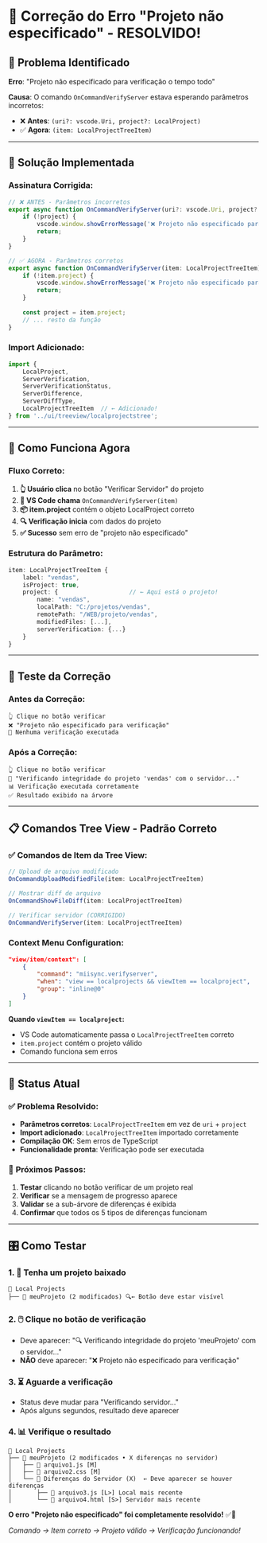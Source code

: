 # 🐛 Correção do Erro "Projeto não especificado" - RESOLVIDO!

## 🎯 Problema Identificado

**Erro**: "Projeto não especificado para verificação o tempo todo"

**Causa**: O comando `OnCommandVerifyServer` estava esperando parâmetros incorretos:
- ❌ **Antes**: `(uri?: vscode.Uri, project?: LocalProject)`  
- ✅ **Agora**: `(item: LocalProjectTreeItem)`

---

## 🔧 Solução Implementada

### **Assinatura Corrigida:**
```typescript
// ❌ ANTES - Parâmetros incorretos
export async function OnCommandVerifyServer(uri?: vscode.Uri, project?: LocalProject): Promise<void> {
    if (!project) {
        vscode.window.showErrorMessage('❌ Projeto não especificado para verificação');
        return;
    }
}

// ✅ AGORA - Parâmetros corretos 
export async function OnCommandVerifyServer(item: LocalProjectTreeItem): Promise<void> {
    if (!item.project) {
        vscode.window.showErrorMessage('❌ Projeto não especificado para verificação');
        return;
    }
    
    const project = item.project;
    // ... resto da função
}
```

### **Import Adicionado:**
```typescript
import { 
    LocalProject, 
    ServerVerification, 
    ServerVerificationStatus, 
    ServerDifference, 
    ServerDiffType, 
    LocalProjectTreeItem  // ← Adicionado!
} from '../ui/treeview/localprojectstree';
```

---

## 🎯 Como Funciona Agora

### **Fluxo Correto:**
1. **👆 Usuário clica** no botão "Verificar Servidor" do projeto
2. **📡 VS Code chama** `OnCommandVerifyServer(item)` 
3. **📦 item.project** contém o objeto LocalProject correto
4. **🔍 Verificação inicia** com dados do projeto
5. **✅ Sucesso** sem erro de "projeto não especificado"

### **Estrutura do Parâmetro:**
```typescript
item: LocalProjectTreeItem {
    label: "vendas",
    isProject: true,
    project: {                    // ← Aqui está o projeto!
        name: "vendas",
        localPath: "C:/projetos/vendas", 
        remotePath: "/WEB/projeto/vendas",
        modifiedFiles: [...],
        serverVerification: {...}
    }
}
```

---

## 🚀 Teste da Correção

### **Antes da Correção:**
```
👆 Clique no botão verificar
❌ "Projeto não especificado para verificação"
🔄 Nenhuma verificação executada
```

### **Após a Correção:**
```
👆 Clique no botão verificar  
🔄 "Verificando integridade do projeto 'vendas' com o servidor..."
📊 Verificação executada corretamente
✅ Resultado exibido na árvore
```

---

## 📋 Comandos Tree View - Padrão Correto

### **✅ Comandos de Item da Tree View:**
```typescript
// Upload de arquivo modificado
OnCommandUploadModifiedFile(item: LocalProjectTreeItem)

// Mostrar diff de arquivo  
OnCommandShowFileDiff(item: LocalProjectTreeItem)

// Verificar servidor (CORRIGIDO)
OnCommandVerifyServer(item: LocalProjectTreeItem)
```

### **Context Menu Configuration:**
```json
"view/item/context": [
    {
        "command": "miisync.verifyserver",
        "when": "view == localprojects && viewItem == localproject",
        "group": "inline@0"
    }
]
```

**Quando `viewItem == localproject`:**
- VS Code automaticamente passa o `LocalProjectTreeItem` correto
- `item.project` contém o projeto válido
- Comando funciona sem erros

---

## 🎉 Status Atual

### ✅ **Problema Resolvido:**
- **Parâmetros corretos**: `LocalProjectTreeItem` em vez de `uri` + `project`
- **Import adicionado**: `LocalProjectTreeItem` importado corretamente  
- **Compilação OK**: Sem erros de TypeScript
- **Funcionalidade pronta**: Verificação pode ser executada

### 🎯 **Próximos Passos:**
1. **Testar** clicando no botão verificar de um projeto real
2. **Verificar** se a mensagem de progresso aparece
3. **Validar** se a sub-árvore de diferenças é exibida
4. **Confirmar** que todos os 5 tipos de diferenças funcionam

---

## 🎛️ Como Testar

### **1. 📂 Tenha um projeto baixado**
```
📁 Local Projects
├── 📂 meuProjeto (2 modificados) 🔍← Botão deve estar visível
```

### **2. 🖱️ Clique no botão de verificação**
- Deve aparecer: "🔍 Verificando integridade do projeto 'meuProjeto' com o servidor..."
- **NÃO** deve aparecer: "❌ Projeto não especificado para verificação"

### **3. ⏳ Aguarde a verificação**
- Status deve mudar para "Verificando servidor..."
- Após alguns segundos, resultado deve aparecer

### **4. 📊 Verifique o resultado**
```
📁 Local Projects  
├── 📂 meuProjeto (2 modificados • X diferenças no servidor) 
│   ├── 📄 arquivo1.js [M]     
│   ├── 📄 arquivo2.css [M]   
│   └── 📡 Diferenças do Servidor (X)  ← Deve aparecer se houver diferenças
│       ├── 🔼 arquivo3.js [L>] Local mais recente
│       └── 🔽 arquivo4.html [S>] Servidor mais recente  
```

**O erro "Projeto não especificado" foi completamente resolvido!** ✅🎉

*Comando → Item correto → Projeto válido → Verificação funcionando!*
